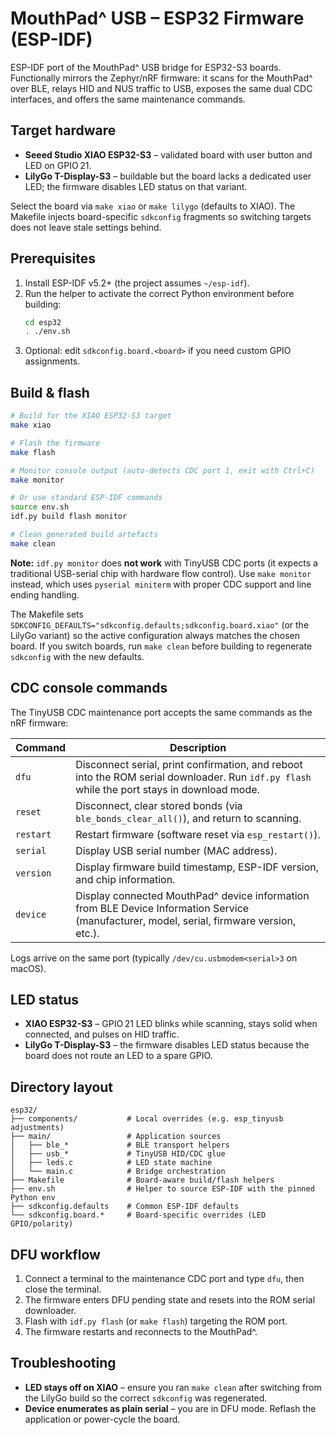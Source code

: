 # MouthPad^ USB – ESP32 Firmware (ESP-IDF)

ESP-IDF port of the MouthPad^ USB bridge for ESP32-S3 boards. Functionally mirrors the Zephyr/nRF
firmware: it scans for the MouthPad^ over BLE, relays HID and NUS traffic to USB, exposes the same dual
CDC interfaces, and offers the same maintenance commands.

## Target hardware

* **Seeed Studio XIAO ESP32-S3** – validated board with user button and LED on GPIO 21.
* **LilyGo T-Display-S3** – buildable but the board lacks a dedicated user LED; the firmware disables LED
  status on that variant.

Select the board via `make xiao` or `make lilygo` (defaults to XIAO). The Makefile injects board-specific
`sdkconfig` fragments so switching targets does not leave stale settings behind.

## Prerequisites

1. Install ESP-IDF v5.2+ (the project assumes `~/esp-idf`).
2. Run the helper to activate the correct Python environment before building:
   ```bash
   cd esp32
   . ./env.sh
   ```
3. Optional: edit `sdkconfig.board.<board>` if you need custom GPIO assignments.

## Build & flash

```bash
# Build for the XIAO ESP32-S3 target
make xiao

# Flash the firmware
make flash

# Monitor console output (auto-detects CDC port 1, exit with Ctrl+C)
make monitor

# Or use standard ESP-IDF commands
source env.sh
idf.py build flash monitor

# Clean generated build artefacts
make clean
```

**Note:** `idf.py monitor` does **not work** with TinyUSB CDC ports (it expects a traditional USB-serial chip with hardware flow control). Use `make monitor` instead, which uses `pyserial miniterm` with proper CDC support and line ending handling.

The Makefile sets `SDKCONFIG_DEFAULTS="sdkconfig.defaults;sdkconfig.board.xiao"` (or the LilyGo variant)
so the active configuration always matches the chosen board. If you switch boards, run `make clean`
before building to regenerate `sdkconfig` with the new defaults.

## CDC console commands

The TinyUSB CDC maintenance port accepts the same commands as the nRF firmware:

| Command | Description |
|---------|-------------|
| `dfu`   | Disconnect serial, print confirmation, and reboot into the ROM serial downloader. Run `idf.py flash` while the port stays in download mode. |
| `reset` | Disconnect, clear stored bonds (via `ble_bonds_clear_all()`), and return to scanning. |
| `restart` | Restart firmware (software reset via `esp_restart()`). |
| `serial` | Display USB serial number (MAC address). |
| `version` | Display firmware build timestamp, ESP-IDF version, and chip information. |
| `device` | Display connected MouthPad^ device information from BLE Device Information Service (manufacturer, model, serial, firmware version, etc.). |

Logs arrive on the same port (typically `/dev/cu.usbmodem<serial>3` on macOS).

## LED status

* **XIAO ESP32-S3** – GPIO 21 LED blinks while scanning, stays solid when connected, and pulses on HID
  traffic.
* **LilyGo T-Display-S3** – the firmware disables LED status because the board does not route an LED to
  a spare GPIO.

## Directory layout

```
esp32/
├── components/           # Local overrides (e.g. esp_tinyusb adjustments)
├── main/                 # Application sources
│   ├── ble_*             # BLE transport helpers
│   ├── usb_*             # TinyUSB HID/CDC glue
│   ├── leds.c            # LED state machine
│   └── main.c            # Bridge orchestration
├── Makefile              # Board-aware build/flash helpers
├── env.sh                # Helper to source ESP-IDF with the pinned Python env
├── sdkconfig.defaults    # Common ESP-IDF defaults
└── sdkconfig.board.*     # Board-specific overrides (LED GPIO/polarity)
```

## DFU workflow

1. Connect a terminal to the maintenance CDC port and type `dfu`, then close the terminal.
2. The firmware enters DFU pending state and resets into the ROM serial downloader.
3. Flash with `idf.py flash` (or `make flash`) targeting the ROM port.
4. The firmware restarts and reconnects to the MouthPad^.

## Troubleshooting

* **LED stays off on XIAO** – ensure you ran `make clean` after switching from the LilyGo build so the
  correct `sdkconfig` was regenerated.
* **Device enumerates as plain serial** – you are in DFU mode. Reflash the application or power-cycle
the board.

